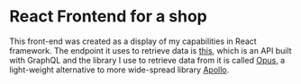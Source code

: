 # React Frontend for a shop

This front-end was created as a display of my capabilities in React framework. The endpoint it uses to retrieve data is [this](https://github.com/scandiweb/junior-react-endpoint), which is an API built with GraphQL and the library I use to retrieve data from it is called [Opus](https://www.npmjs.com/package/@tilework/opus), a light-weight alternative to more wide-spread library [Apollo](https://www.apollographql.com/docs/react/).